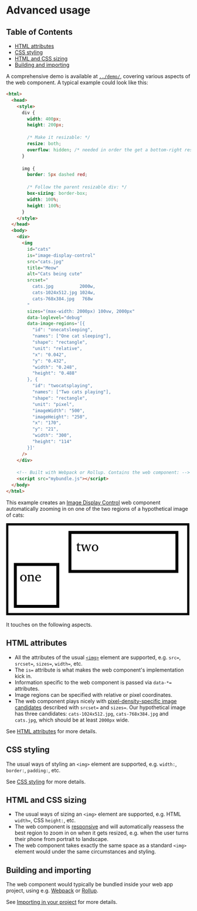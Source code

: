 # Advanced usage

## Table of Contents

<!-- toc -->

- [HTML attributes](#html-attributes)
- [CSS styling](#css-styling)
- [HTML and CSS sizing](#html-and-css-sizing)
- [Building and importing](#building-and-importing)

<!-- tocstop -->

A comprehensive demo is available at [`../demo/`](../demo/), covering various
aspects of the web component. A typical example could look like this:

```html
<html>
  <head>
    <style>
      div {
        width: 400px;
        height: 200px;

        /* Make it resizable: */
        resize: both;
        overflow: hidden; /* needed in order the get a bottom-right resize handle */
      }

      img {
        border: 5px dashed red;

        /* Follow the parent resizable div: */
        box-sizing: border-box;
        width: 100%;
        height: 100%;
      }
    </style>
  </head>
  <body>
    <div>
      <img
        id="cats"
        is="image-display-control"
        src="cats.jpg"
        title="Meow"
        alt="Cats being cute"
        srcset="
          cats.jpg          2000w,
          cats-1024x512.jpg 1024w,
          cats-768x384.jpg   768w
        "
        sizes="(max-width: 2000px) 100vw, 2000px"
        data-loglevel="debug"
        data-image-regions='[{
          "id": "onecatsleeping",
          "names": ["One cat sleeping"],
          "shape": "rectangle",
          "unit": "relative",
          "x": "0.042",
          "y": "0.432",
          "width": "0.248",
          "height": "0.488"
        }, {
          "id": "twocatsplaying",
          "names": ["Two cats playing"],
          "shape": "rectangle",
          "unit": "pixel",
          "imageWidth": "500",
          "imageHeight": "250",
          "x": "170",
          "y": "21",
          "width": "300",
          "height": "114"
        }]'
      />
    </div>

    <!-- Built with Webpack or Rollup. Contains the web component: -->
    <script src="mybundle.js"></script>
  </body>
</html>
```

This example creates an [Image Display Control](https://frameright.io) web
component automatically zooming in on one of the two regions of a hypothetical
image of cats:

![Cats](assets/cats.png)

It touches on the following aspects.

## HTML attributes

* All the attributes of the usual
  [`<img>`](https://developer.mozilla.org/en-US/docs/Web/HTML/Element/img)
  element are supported, e.g. `src=`, `srcset=`, `sizes=`, `width=`, etc.
* The `is=` attribute is what makes the web component's implementation kick in.
* Information specific to the web component is passed via `data-*=` attributes.
* Image regions can be specified with relative or pixel coordinates.
* The web component plays nicely with
  [pixel-density-specific image candidates](https://developer.mozilla.org/en-US/docs/Web/API/HTMLImageElement/srcset)
  described with `srcset=` and `sizes=`. Our hypothetical image has three
  candidates: `cats-1024x512.jpg`, `cats-768x384.jpg` and `cats.jpg`, which
  should be at least `2000px` wide.

See [HTML attributes](explanation/attributes.md) for more details.

## CSS styling

The usual ways of styling an `<img>` element are supported, e.g. `width:`,
`border:`, `padding:`, etc.

See [CSS styling](explanation/styling.md) for more details.

## HTML and CSS sizing

* The usual ways of sizing an `<img>` element are supported, e.g. HTML `width=`,
  CSS `height:`, etc.
* The web component is 
  [responsive](https://developer.mozilla.org/en-US/docs/Learn/CSS/CSS_layout/Responsive_Design)
  and will automatically reassess the best region to zoom in on when it gets
  resized, e.g. when the user turns their phone from portrait to landscape.
* The web component takes exactly the same space as a standard `<img>` element
  would under the same circumstances and styling.

## Building and importing

The web component would typically be bundled inside your web app project, using
e.g. [Webpack](https://webpack.js.org/) or [Rollup](https://rollupjs.org/).

See [Importing in your project](explanation/importing.md) for more details.
